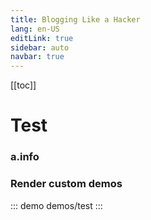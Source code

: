 ```yaml
---
title: Blogging Like a Hacker
lang: en-US
editLink: true
sidebar: auto
navbar: true
---
```


[[toc]]

# Test

### a.info

### Render custom demos

::: demo demos/test
:::
